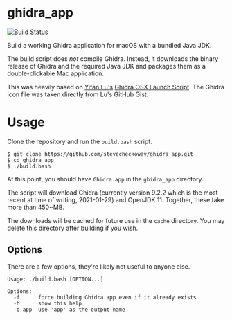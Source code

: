 # ghidra_app
[![Build Status](https://travis-ci.com/stevecheckoway/ghidra_app.svg?branch=master)](https://travis-ci.com/stevecheckoway/ghidra_app)

Build a working Ghidra application for macOS with a bundled Java JDK.

The build script does _not_ compile Ghidra. Instead, it downloads the binary
release of Ghidra and the required Java JDK and packages them as a
double-clickable Mac application.

This was heavily based on [Yifan Lu's](https://twitter.com/yifanlu) [Ghidra OSX Launch
Script](https://gist.github.com/yifanlu/e9965cdb148b550335e57899f790cad2). The
Ghidra icon file was taken directly from Lu's GitHub Gist.

# Usage
Clone the repository and run the `build.bash` script.
```
$ git clone https://github.com/stevecheckoway/ghidra_app.git
$ cd ghidra_app
$ ./build.bash
```

At this point, you should have `Ghidra.app` in the `ghidra_app` directory.

The script will download Ghidra (currently version 9.2.2 which is the most
recent at time of writing, 2021-01-29) and OpenJDK 11. Together, these take
more than 450~MB.

The downloads will be cached for future use in the `cache` directory. You may
delete this directory after building if you wish.

## Options
There are a few options, they're likely not useful to anyone else.

```
Usage: ./build.bash [OPTION...]

Options:
  -f      force building Ghidra.app even if it already exists
  -h      show this help
  -o app  use 'app' as the output name
```
